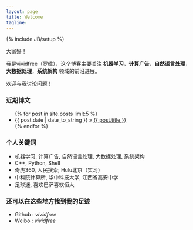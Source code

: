 ```yaml
---
layout: page
title: Welcome
tagline: 
---
```

{% include JB/setup %}

大家好！

我是vividfree（罗维），这个博客主要关注 **机器学习**，**计算广告**，**自然语言处理**，**大数据处理**，**系统架构** 领域的前沿进展。

欢迎与我讨论问题！

### 近期博文

<ul class="posts">
  {% for post in site.posts limit:5 %}
    <li><span>{{ post.date | date_to_string }}</span> &raquo; <a href="{{ BASE_PATH }}{{ post.url }}">{{ post.title }}</a></li>
  {% endfor %}
</ul>

### 个人关键词

+ 机器学习, 计算广告, 自然语言处理, 大数据处理, 系统架构
+ C++, Python, Shell
+ 奇虎360, 人民搜索; Hulu北京（实习）
+ 中科院计算所, 华中科技大学, 江西省高安中学
+ 足球迷, 喜欢巴萨喜欢恒大

### 还可以在这些地方找到我的足迹

+ Github : *vividfree*
+ Weibo  : *vividfree*
